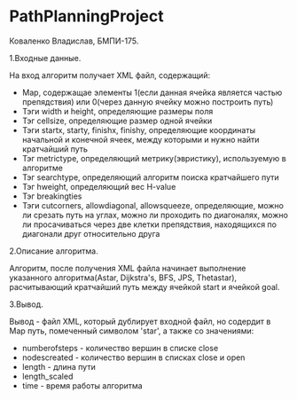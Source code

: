 # PathPlanningProject

Коваленко Владислав, БМПИ-175. 


1.Входные данные.


   На вход алгоритм получает XML файл, содержащий:
   - Map, содержащае элементы 1(если данная ячейка является частью препядствия) или 0(через данную ячейку можно построить путь)
   - Тэги width и height, определяющие размеры поля
   - Тэг cellsize, определяющие размер одной ячейки
   - Тэги startx, starty, finishx, finishy, определяющие координаты начальной и конечной ячеек, между которыми и нужно найти кратчайший путь
   - Тэг metrictype, определяющий метрику(эвристику), используемую в алгоритме
   - Тэг searchtype, определяющий алгоритм поиска кратчайшего пути
   - Тэг hweight, определяющий вес H-value
   - Тэг breakingties
   - Тэги cutcorners, allowdiagonal, allowsqueeze, определяющие, можно ли срезать путь на углах, можно ли проходить по диагоналях, можно ли просачиваться через две клетки препядствия, находящихся по диагонали друг относительно друга
   
   
2.Описание алгоритма.

   Алгоритм, после получения XML файла начинает выполнение указанного алгоритма(Аstar, Dijkstra's, BFS, JPS, Thetastar), расчитывающий кратчайший путь между ячейкой start и ячейкой goal. 
   
   
3.Вывод.


   Вывод - файл XML, который дублирует входной файл, но содердит в Map путь, помеченный символом 'star', а также со значениями:
   - numberofsteps - количество вершин в списке close
   - nodescreated - количество вершин в списках close и open
   - length - длина пути
   - length_scaled
   - time - время работы алгоритма
